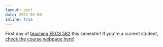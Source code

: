 ```yaml
---
layout: post
date: 2022-01-06
inline: true
---
```


First day of [teaching EECS 582](/teaching/) this semester! If you're a current
student, [check the course webpage here!](https://github.com/efeslab/eecs582)


